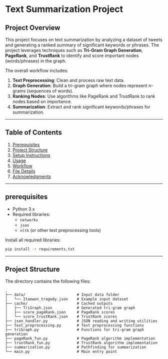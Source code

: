 # Text Summarization Project

## Project Overview
This project focuses on text summarization by analyzing a dataset of tweets and generating a ranked summary of significant keywords or phrases. The project leverages techniques such as **Tri-Gram Graph Generation**, **PageRank**, and **TrustRank** to identify and score important nodes (words/phrases) in the graph.

The overall workflow includes:
1. **Text Preprocessing**: Clean and process raw text data.
2. **Graph Generation**: Build a tri-gram graph where nodes represent n-grams (sequences of words).
3. **Ranking Nodes**: Use algorithms like PageRank and TrustRank to rank nodes based on importance.
4. **Summarization**: Extract and rank significant keywords/phrases for summarization.

---

## Table of Contents
1. [Prerequisites](#prerequisites)
2. [Project Structure](#project-structure)
3. [Setup Instructions](#setup-instructions)
4. [Usage](#usage)
5. [Workflow](#workflow)
6. [File Details](#file-details)
7. [Acknowledgments](#acknowledgments)

---

## prerequisites
- Python 3.x
- Required libraries:
    - `networkx`
    - `json`
    - `nltk` (or other text preprocessing tools)

Install all required libraries:
```bash
pip install -r requirements.txt
```

---

## Project Structure
The directory contains the following files:
```
.
├── data/                       # Input data folder
│   └── Itaewon_tragedy.json    # Example input dataset
├── cache/                      # Cached outputs
│   ├── TriGraph.json           # Generated tri-gram graph
│   ├── score_pageRank.json     # PageRank scores
│   └── score_trustRank.json    # TrustRank scores
├── json_handler.py             # JSON reading and writing utilities
├── text_preprocessing.py       # Text preprocessing functions
├── triGraph.py                 # Functions for tri-gram graph generation
├── pageRank_fun.py             # PageRank algorithm implementation
├── trustRank_fun.py            # TrustRank algorithm implementation
├── summarization.py            # Pathfinding for summarization
└── main.py                     # Main entry point
```